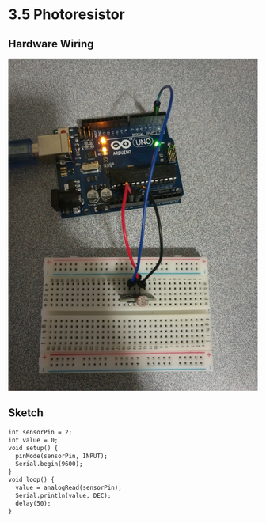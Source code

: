 # 3.5 Photoresistor

## Hardware Wiring
![Image](../../Examples/sensor-kit-for-arduino/015_photoresistor.jpg)

## Sketch
```
int sensorPin = 2;
int value = 0;
void setup() {
  pinMode(sensorPin, INPUT);
  Serial.begin(9600);
}
void loop() {
  value = analogRead(sensorPin);
  Serial.println(value, DEC);
  delay(50);
}
```